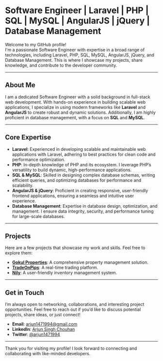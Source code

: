 # Software Engineer | Laravel | PHP | SQL | MySQL | AngularJS | jQuery | Database Management

Welcome to my GitHub profile!  
I'm a passionate Software Engineer with expertise in a broad range of technologies, including Laravel, PHP, SQL, MySQL, AngularJS, jQuery, and Database Management. This is where I showcase my projects, share knowledge, and contribute to the developer community.

---

## About Me  
I am a dedicated Software Engineer with a solid background in full-stack web development. With hands-on experience in building scalable web applications, I specialize in using modern frameworks like **Laravel** and **AngularJS** to create robust and dynamic solutions. Additionally, I am highly proficient in database management, with a focus on **SQL** and **MySQL**.

---

## Core Expertise  

- **Laravel**: Experienced in developing scalable and maintainable web applications with Laravel, adhering to best practices for clean code and performance optimization.
- **PHP**: In-depth knowledge of PHP and its ecosystem. I leverage PHP’s versatility to build dynamic, high-performance applications.
- **SQL & MySQL**: Skilled in designing complex database schemas, writing efficient queries, and optimizing databases for performance and scalability.
- **AngularJS & jQuery**: Proficient in creating responsive, user-friendly frontend applications, ensuring a seamless and intuitive user experience.
- **Database Management**: Expertise in database design, optimization, and management. I ensure data integrity, security, and performance tuning for large-scale databases.

---

## Projects  
Here are a few projects that showcase my work and skills. Feel free to explore them:

- **[Gokul Properties](#)**: A comprehensive property management solution.
- **[TradeOnPips](#)**: A real-time trading platform.
- **[Nily](#)**: A user-friendly inventory management system.

---

## Get in Touch  
I’m always open to networking, collaborations, and interesting project opportunities. Feel free to reach out if you’d like to discuss potential projects, share ideas, or just connect!

- **Email**: [arjun1471994@gmail.com](mailto:arjun1471994@gmail.com)
- **LinkedIn**: [Arjun Singh Chouhan](https://www.linkedin.com/in/arjun-singh-chouhan-796774b1/)
- **Twitter**: [@arjun1471994](https://twitter.com/arjun1471994)

---

Thank you for visiting my profile! I look forward to connecting and collaborating with like-minded developers.
